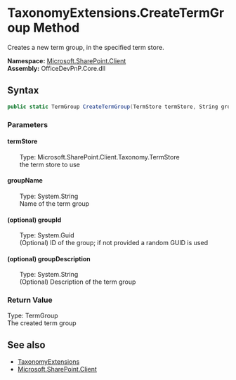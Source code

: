 # TaxonomyExtensions.CreateTermGroup Method  
 Creates a new term group, in the specified term store.   

**Namespace:** [Microsoft.SharePoint.Client](Microsoft.SharePoint.Client.md)  
**Assembly:** OfficeDevPnP.Core.dll  
## Syntax
```C#
public static TermGroup CreateTermGroup(TermStore termStore, String groupName, Guid groupId, String groupDescription)
```
### Parameters
#### termStore  
&emsp;&emsp;Type: Microsoft.SharePoint.Client.Taxonomy.TermStore  
&emsp;&emsp;the term store to use  

  

#### groupName  
&emsp;&emsp;Type: System.String  
&emsp;&emsp;Name of the term group  

  

#### (optional) groupId  
&emsp;&emsp;Type: System.Guid  
&emsp;&emsp;(Optional) ID of the group; if not provided a random GUID is used  

  

#### (optional) groupDescription  
&emsp;&emsp;Type: System.String  
&emsp;&emsp;(Optional) Description of the term group  

  

### Return Value
Type: TermGroup  
The created term group  


## See also
- [TaxonomyExtensions](Microsoft.SharePoint.Client.TaxonomyExtensions.md) 
- [Microsoft.SharePoint.Client](Microsoft.SharePoint.Client.md) 
